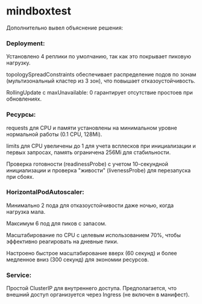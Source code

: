 # mindboxtest
Дополнительно вывел объяснение решения:

### Deployment:

Установлено 4 реплики по умолчанию, так как это покрывает пиковую нагрузку.

topologySpreadConstraints обеспечивает распределение подов по зонам (мультизональный кластер из 3 зон), что повышает отказоустойчивость.

RollingUpdate с maxUnavailable: 0 гарантирует отсутствие простоев при обновлениях.


### Ресурсы:

requests для CPU и памяти установлены на минимальном уровне нормальной работы (0.1 CPU, 128Mi).

limits для CPU увеличены до 1 для учета всплесков при инициализации и первых запросах, память ограничена 256Mi для стабильности.

Проверка готовности (readinessProbe) с учетом 10-секундной инициализации и проверка "живости" (livenessProbe) для перезапуска при сбоях.


### HorizontalPodAutoscaler:

Минимально 2 пода для отказоустойчивости даже ночью, когда нагрузка мала.

Максимум 6 под для пиков с запасом.

Масштабирование по CPU с целевым использованием 70%, чтобы эффективно реагировать на дневные пики.

Настроено быстрое масштабирование вверх (60 секунд) и более медленное вниз (300 секунд) для экономии ресурсов.


### Service:

Простой ClusterIP для внутреннего доступа. Предполагается, что внешний доступ организуется через Ingress (не включен в манифест).
